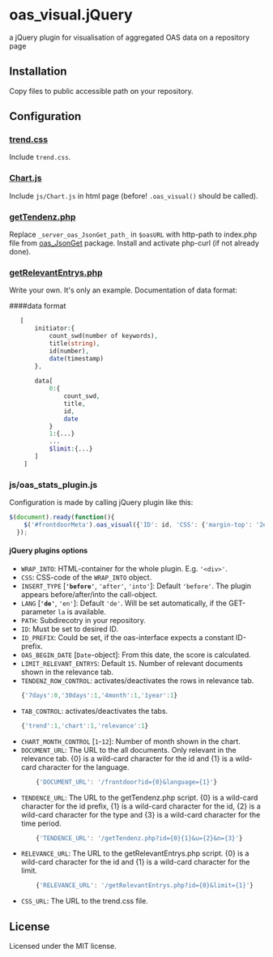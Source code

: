 # oas_visual.jQuery

a jQuery plugin for visualisation of aggregated OAS data on a repository page

## Installation

Copy files to public accessible path on your repository.

## Configuration

### [trend.css](trend.css)

Include ````trend.css````.

### [Chart.js](js/Chart.js)

Include ````js/Chart.js```` in html page (before! ````.oas_visual()```` should be called).

### [getTendenz.php](getTendenz.php)

Replace ````_server_oas_JsonGet_path_```` in ````$oasURL```` with http-path to index.php file from [oas_JsonGet](../oas_JsonGet) package.
Install and activate php-curl (if not already done).

### [getRelevantEntrys.php](getRelevantEntrys.php)

Write your own. It's only an example. Documentation of data format:

####data format

 ````php
 	[
    	initiator:{
            count_swd(number of keywords),
            title(string),
            id(number),
            date(timestamp)
        },
        
        data[
        	0:{
            	count_swd,
                title,
                id,
                date
            }
            1:{...}
            ...
            $limit:{...}
        ]
     ]
 ````

### js/oas_stats_plugin.js

Configuration is made by calling jQuery plugin like this:

  ````javascript
  $(document).ready(function(){
	  $('#frontdoorMeta').oas_visual({'ID': id, 'CSS': {'margin-top': '2ex'}});
	});
  ````
#### jQuery plugins options

 * ``WRAP_INTO``: HTML-container for the whole plugin. E.g. ``'<div>'``.
 * ``CSS``: CSS-code of the ``WRAP_INTO`` object.
 * ``INSERT_TYPE`` [**``'before'``**, ``'after'``, ``'into'``]: Default ``'before'``. The plugin appears before/after/into the call-object.
 * ``LANG`` [**``'de'``**, ``'en'``]: Default ``'de'``. Will be set automatically, if the GET-parameter ``la`` is available.
 * ``PATH``: Subdirecotry in your repository.
 * ``ID``: Must be set to desired ID.
 * ``ID_PREFIX``: Could be set, if the oas-interface expects a constant ID-prefix.
 * ``OAS_BEGIN_DATE`` [``Date``-object]: From this date, the score is calculated.
 * ``LIMIT_RELEVANT_ENTRYS``: Default ``15``. Number of relevant documents shown in the relevance tab.
 * ``TENDENZ_ROW_CONTROL``: activates/deactivates the rows in relevance tab.
 	````javascript
    {'7days':0,'30days':1,'4month':1,'1year':1}
    ````
 * ``TAB_CONTROL``: activates/deactivates the tabs.
 	````javascript
    {'trend':1,'chart':1,'relevance':1}
    ````
 * ``CHART_MONTH_CONTROL`` [``1``-``12``]: Number of month shown in the chart.
 * ``DOCUMENT_URL``: The URL to the all documents. Only relevant in the relevance tab. {0} is a wild-card character for the id and {1} is a wild-card character for the language.
  	````javascript
    	{'DOCUMENT_URL': '/frontdoor?id={0}&language={1}'}
	````
 * ``TENDENCE_URL``: The URL to the getTendenz.php script. {0} is a wild-card character for the id prefix, {1} is a wild-card character for the id, {2} is a wild-card character for the type and {3} is a wild-card character for the time period.
 	````javascript
    	{'TENDENCE_URL': '/getTendenz.php?id={0}{1}&u={2}&n={3}'}
    ````
 * ``RELEVANCE_URL``: The URL to the getRelevantEntrys.php script. {0} is a wild-card character for the id and {1} is a wild-card character for the limit.
 	````javascript
    	{'RELEVANCE_URL': '/getRelevantEntrys.php?id={0}&limit={1}'}
    ````
 * ``CSS_URL``: The URL to the trend.css file.

## License 

Licensed under the MIT license.
